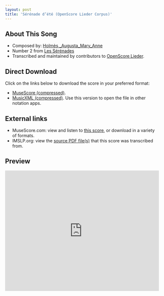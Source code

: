 ```yaml
---
layout: post
title: 'Sérénade d’été (OpenScore Lieder Corpus)'
---
```


## About This Song

- Composed by: [Holmès,_Augusta_Mary_Anne](https://fourscoreandmore.org/openscore/lieder/Holmès,_Augusta_Mary_Anne)
- Number 2 from [Les Sérénades](https://fourscoreandmore.org/openscore/lieder/Holmès,_Augusta_Mary_Anne/Les_Sérénades)
- Transcribed and maintained by contributors to [OpenScore Lieder].

[OpenScore Lieder]: https://musescore.com/openscore-lieder-corpus

## Direct Download

Click on the links below to download the score in your preferred format:
- [MuseScore (compressed)](https://github.com/openscore/lieder/blob/main/scores/Holmès,_Augusta_Mary_Anne/Les_Sérénades/2_Sérénade_d’été/lc5669853.mscz?raw=true).
- [MusicXML (compressed)](https://github.com/openscore/lieder/blob/main/scores/Holmès,_Augusta_Mary_Anne/Les_Sérénades/2_Sérénade_d’été/lc5669853.mxl?raw=true). Use this version to open the file in other notation apps.

## External links

- MuseScore.com: view and listen to [this score][MuseScore], or download in a variety of formats.
- IMSLP.org: view the [source PDF file(s)][IMSLP] that this score was transcribed from.

[MuseScore]: https://musescore.com/score/5669853
[IMSLP]: https://imslp.org/wiki/Special:ReverseLookup/584727

## Preview

<iframe width="100%" height="394" src="https://musescore.com/openscore-lieder-corpus/scores/5669853/embed" frameborder="0" allowfullscreen allow="autoplay; fullscreen"></iframe>
